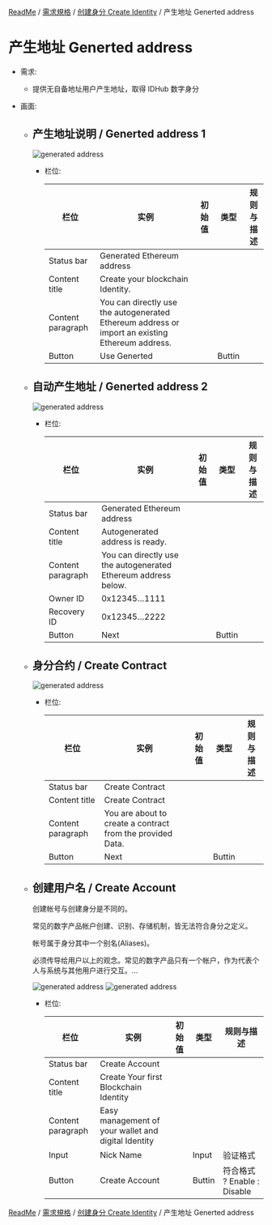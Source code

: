 [ReadMe](../README.md) / [需求規格](../requirements.md) / [创建身分 Create Identity](create-identity.md) / 产生地址 Generted address

# 产生地址 Generted address

* 需求:
	* 提供无自备地址用户产生地址，取得 IDHub 数字身分

* 画面:
	* ## 产生地址说明 / Generted address 1

		![generated address](../assets/screen-generated-ethereum-address.png)
	
		* 栏位:

			栏位 | 实例 | 初始值 | 类型 | 规则与描述
			------------- | ------------- | ------------- | ------------- | -------------
			Status bar | Generated Ethereum address | | |
			Content title | Create your blockchain Identity. | | |
			Content paragraph | You can directly use the autogenerated Ethereum address or import an existing Ethereum address. | | |
			Button | Use Generted | | Buttin |

	* ## 自动产生地址 / Generted address 2

		![generated address](../assets/screen-generated-ethereum-address-success.png)

		* 栏位:

			栏位 | 实例 | 初始值 | 类型 | 规则与描述
			------------- | ------------- | ------------- | ------------- | -------------
			Status bar | Generated Ethereum address | | |
			Content title | Autogenerated address is ready. | | |
			Content paragraph | You can directly use the autogenerated Ethereum address below. | | |
			Owner ID | 0x12345…1111 | | |
			Recovery ID | 0x12345…2222 | | |
			Button | Next | | Buttin |

	* ## 身分合约 / Create Contract

		![generated address](../assets/screen-create-contract.png)

		* 栏位:

			栏位 | 实例 | 初始值 | 类型 | 规则与描述
			------------- | ------------- | ------------- | ------------- | -------------
			Status bar | Create Contract | | |
			Content title | Create Contract | | |
			Content paragraph | You are about to create a contract from the provided Data. | | |
			Button | Next | | Buttin |

	* ## 创建用户名 / Create Account

		创建帐号与创建身分是不同的。

		常见的数字产品帐户创建、识别、存储机制，皆无法符合身分之定义。

		帐号属于身分其中一个别名(Aliases)。
		
		必须传导给用户以上的观念。常见的数字产品只有一个帐户，作为代表个人与系统与其他用户进行交互。...

		![generated address](../assets/screen-create-account-01.png)
		![generated address](../assets/screen-create-account-02.png)

		* 栏位:
		
			栏位 | 实例 | 初始值 | 类型 | 规则与描述
			------------- | ------------- | ------------- | ------------- | -------------
			Status bar | Create Account | | |
			Content title | Create Your first Blockchain Identity | | |
			Content paragraph | Easy management of your wallet and digital Identity | | |
			Input | Nick Name | | Input | 验证格式
			Button | Create Account | | Buttin | 符合格式 ? Enable : Disable

[ReadMe](../README.md) / [需求規格](../requirements.md) / [创建身分 Create Identity](create-identity.md) / 产生地址 Generted address